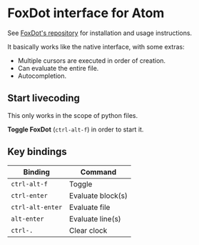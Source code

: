 # FoxDot interface for Atom

See [FoxDot's repository](https://github.com/Qirky/FoxDot) for installation and usage instructions.

It basically works like the native interface, with some extras:

- Multiple cursors are executed in order of creation.
- Can evaluate the entire file.
- Autocompletion.

## Start livecoding

This only works in the scope of python files.

**Toggle FoxDot** (`ctrl-alt-f`) in order to start it.

## Key bindings

| Binding | Command |
| - | - |
| `ctrl-alt-f` | Toggle |
| `ctrl-enter` | Evaluate block(s) |
| `ctrl-alt-enter` | Evaluate file |
| `alt-enter` | Evaluate line(s) |
| `ctrl-.` | Clear clock |
